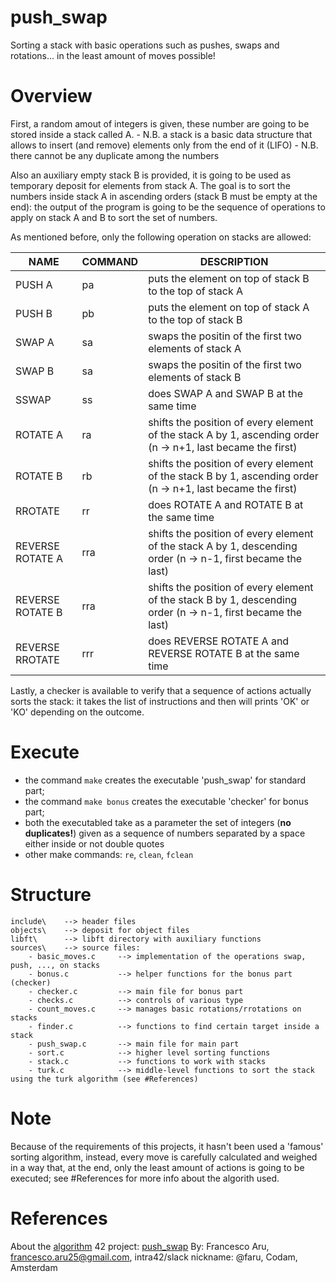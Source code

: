 # push_swap
Sorting a stack with basic operations such as pushes, swaps and rotations... in the least amount of moves possible!


# Overview
First, a random amout of integers is given, these number are going to be stored inside a stack called A.
	- N.B. a stack is a basic data structure that allows to insert (and remove) elements only from the end of it (LIFO)
	- N.B. there cannot be any duplicate among the numbers 

Also an auxiliary empty stack B is provided, it is going to be used as temporary deposit for elements from stack A.
The goal is to sort the numbers inside stack A in ascending orders (stack B must be empty at the end): the output of the program is going to be the sequence of operations to apply on stack A and B to sort the set of numbers.

As mentioned before, only the following operation on stacks are allowed:

| NAME	            | COMMAND |	DESCRIPTION																		    						|
|-------------------|---------|-------------------------------------------------------------------------------------------------------------|
| PUSH A            | pa      | puts the element on top of stack B to the top of stack A													|
| PUSH B            | pb      | puts the element on top of stack A to the top of stack B													|
| SWAP A            | sa      | swaps the positin of the first two elements of stack A														|
| SWAP B            | sa      | swaps the positin of the first two elements of stack B														|
| SSWAP				| ss      | does SWAP A and SWAP B at the same time																		|
| ROTATE A          | ra      | shifts the position of every element of the stack A by 1, ascending order (n -> n+1, last became the first)	|
| ROTATE B          | rb      | shifts the position of every element of the stack B by 1, ascending order (n -> n+1, last became the first) |
| RROTATE           | rr      | does ROTATE A and ROTATE B at the same time																	|
| REVERSE ROTATE A  | rra     | shifts the position of every element of the stack A by 1, descending order (n -> n-1, first became the last)|
| REVERSE ROTATE B  | rra     | shifts the position of every element of the stack B by 1, descending order (n -> n-1, first became the last)|
| REVERSE RROTATE	| rrr     | does REVERSE ROTATE A and REVERSE ROTATE B at the same time										     		|

Lastly, a checker is available to verify that a sequence of actions actually sorts the stack: it takes the list of instructions and then will prints 'OK' or 'KO' depending on the outcome.


# Execute
- the command `make` creates the executable 'push_swap' for standard part;
- the command `make bonus` creates the executable 'checker' for bonus part;
- both the executabled take as a parameter the set of integers (**no duplicates!**) given as a sequence of numbers separated by a space either inside or not double quotes
- other make commands: `re`, `clean`, `fclean`


# Structure
	include\  	--> header files
	objects\  	--> deposit for object files
	libft\    	--> libft directory with auxiliary functions
	sources\  	--> source files:
		- basic_moves.c     --> implementation of the operations swap, push, ..., on stacks
		- bonus.c           --> helper functions for the bonus part (checker)
		- checker.c         --> main file for bonus part
		- checks.c          --> controls of various type
		- count_moves.c     --> manages basic rotations/rrotations on stacks
		- finder.c          --> functions to find certain target inside a stack
		- push_swap.c       --> main file for main part
		- sort.c            --> higher level sorting functions
		- stack.c           --> functions to work with stacks
		- turk.c            --> middle-level functions to sort the stack using the turk algorithm (see #References)

# Note
Because of the requirements of this projects, it hasn't been used a 'famous' sorting algorithm, instead, every move is carefully calculated and weighed in a way that, at the end, only the least amount of actions is going to be executed; see #References for more info about the algorith used.


# References
About the [algorithm](https://medium.com/@ayogun/push-swap-c1f5d2d41e97)
42 project: [push_swap](https://cdn.intra.42.fr/pdf/pdf/73983/en.subject.pdf)
By: Francesco Aru, francesco.aru25@gmail.com, intra42/slack nickname: @faru, Codam, Amsterdam
